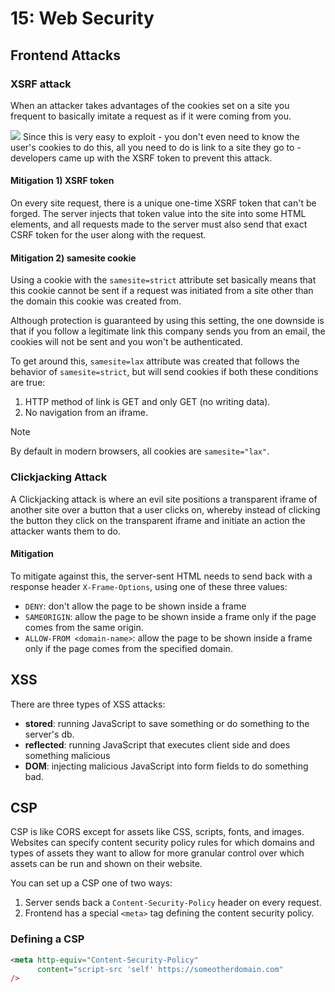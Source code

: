 # 15: Web Security

## Frontend Attacks

### XSRF attack

When an attacker takes advantages of the cookies set on a site you frequent to basically imitate a request as if it were coming from you. 

![](https://javascript.info/article/cookie/cookie-xsrf.svg)
Since this is very easy to exploit - you don't even need to know the user's cookies to do this, all you need to do is link to a site they go to - developers came up with the XSRF token to prevent this attack. 

#### Mitigation 1) XSRF token

On every site request, there is a unique one-time XSRF token that can't be forged. The server injects that token value into the site into some HTML elements, and all requests made to the server must also send that exact CSRF token for the user along with the request. 

#### Mitigation 2) samesite cookie

Using a cookie with the `samesite=strict` attribute set basically means that this cookie cannot be sent if a request was initiated from a site other than the domain this cookie was created from. 

Although protection is guaranteed by using this setting, the one downside is that if you follow a legitimate link this company sends you from an email, the cookies will not be sent and you won't be authenticated. 

To get around this, `samesite=lax` attribute was created that follows the behavior of `samesite=strict`, but will send cookies if both these conditions are true: 

1. HTTP method of link is GET and only GET (no writing data).
2. No navigation from an iframe. 


> [!NOTE] 
> By default in modern browsers, all cookies are `samesite="lax"`.




### Clickjacking Attack

A Clickjacking attack is where an evil site positions a transparent iframe of another site over a button that a user clicks on, whereby instead of clicking the button they click on the transparent iframe and initiate an action the attacker wants them to do. 

#### Mitigation

To mitigate against this, the server-sent HTML needs to send back with a response header `X-Frame-Options`, using one of these three values: 

- `DENY`: don't allow the page to be shown inside a frame
- `SAMEORIGIN`: allow the page to be shown inside a frame only if the page comes from the same origin. 
- `ALLOW-FROM <domain-name>`: allow the page to be shown inside a frame only if the page comes from the specified domain. 

## XSS

There are three types of XSS attacks: 

- **stored**: running JavaScript to save something or do something to the server's db.
- **reflected**: running JavaScript that executes client side and does something malicious
- **DOM**: injecting malicious JavaScript into form fields to do something bad. 
## CSP

CSP is like CORS except for assets like CSS, scripts, fonts, and images. Websites can specify content security policy rules for which domains and types of assets they want to allow for more granular control over which assets can be run and shown on their website. 

You can set up a CSP one of two ways: 

1. Server sends back a `Content-Security-Policy` header on every request. 
2. Frontend has a special `<meta>` tag defining the content security policy. 

### Defining a CSP

```html
<meta http-equiv="Content-Security-Policy" 
	  content="script-src 'self' https://someotherdomain.com" 
/>
```


